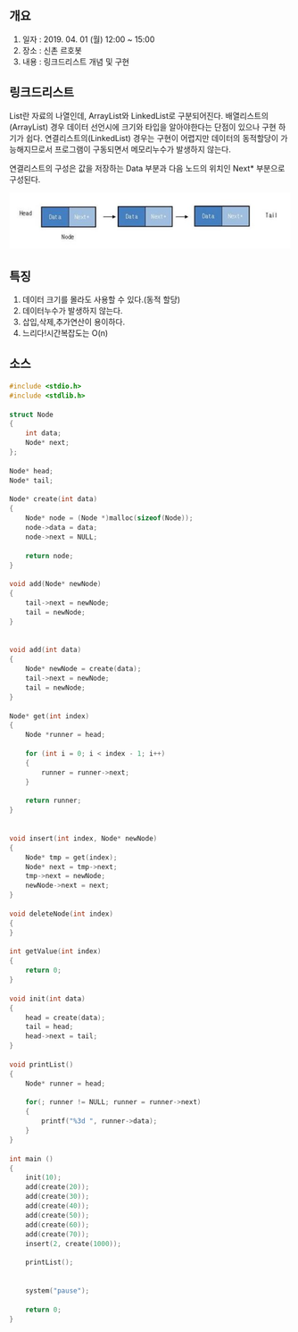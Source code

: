 ## 개요
1. 일자 : 2019. 04. 01 (월) 12:00 ~ 15:00
2. 장소 : 신촌 르호봇
3. 내용 : 링크드리스트 개념 및 구현

## 링크드리스트

List란 자료의 나열인데, ArrayList와 LinkedList로 구분되어진다. 배열리스트의(ArrayList) 경우 데이터 선언시에 크기와 타입을 알아야한다는 단점이 있으나 구현 하기가 쉽다.
연결리스트의(LinkedList) 경우는 구현이 어렵지만 데이터의 동적할당이 가능해지므로서 프로그램이 구동되면서 메모리누수가 발생하지 않는다.

연결리스트의 구성은 값을 저장하는 Data 부분과 다음 노드의 위치인 Next* 부분으로 구성된다.

![](./1.jpg)

## 특징
1. 데이터 크기를 몰라도 사용할 수 있다.(동적 할당)
2. 데이터누수가 발생하지 않는다.
3. 삽입,삭제,추가연산이 용이하다.
4. 느리다!시간복잡도는 O(n)

## 소스
```cpp
#include <stdio.h> 
#include <stdlib.h>

struct Node
{
	int data;
	Node* next;
};

Node* head;
Node* tail;

Node* create(int data)
{
	Node* node = (Node *)malloc(sizeof(Node));
	node->data = data;
	node->next = NULL;

	return node;
}

void add(Node* newNode)
{
	tail->next = newNode;
	tail = newNode;                                                                                                                                            	tail = newNode;
}


void add(int data)
{
	Node* newNode = create(data);
	tail->next = newNode;
	tail = newNode;                                                                                                                                            	tail = newNode;
}

Node* get(int index)
{
	Node *runner = head;

	for (int i = 0; i < index - 1; i++)
	{
		runner = runner->next;
	}

	return runner;
}


void insert(int index, Node* newNode)
{
	Node* tmp = get(index);
	Node* next = tmp->next;
	tmp->next = newNode;
	newNode->next = next;
}

void deleteNode(int index)
{
}

int getValue(int index)
{
	return 0;
}

void init(int data)
{
	head = create(data);
	tail = head;
	head->next = tail;
}

void printList()
{
	Node* runner = head;

	for(; runner != NULL; runner = runner->next)
	{
		printf("%3d ", runner->data);
	}
}

int main ()
{
	init(10);
	add(create(20));
	add(create(30));
	add(create(40));
	add(create(50));
	add(create(60));
	add(create(70));
	insert(2, create(1000));

	printList();


	system("pause");
	
	return 0;
}
```